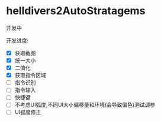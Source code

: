 # helldivers2AutoStratagems

开发中

开发进度:

* [X] 获取截图
* [X] 统一大小
* [X] 二值化
* [X] 获取指令区域
* [ ] 指令识别
* [ ] 指令输入
* [ ] 快捷键
* [ ] 不考虑UI弧度,不同UI大小偏移量和环境(会导致偏色)测试调参
* [ ] UI弧度修正
